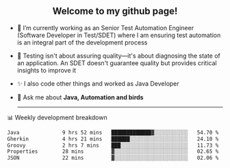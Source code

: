 <h2 align="center">Welcome to my github page!</h2>

- 🔭 I’m currently working as an Senior Test Automation Engineer (Software Developer in Test/SDET) where I am ensuring test automation is an integral part of the development process
- 🎩 Testing isn't about assuring quality—it's about diagnosing the state of an application. An SDET doesn't guarantee quality but provides critical insights to improve it
- ✨ I also code other things and worked as Java Developer
- 💬 Ask me about **Java, Automation and birds**
  
  -------
  
📊 Weekly development breakdown

<!--START_SECTION:waka-->

```txt
Java              9 hrs 52 mins   █████████████▓░░░░░░░░░░░   54.70 %
Gherkin           4 hrs 21 mins   ██████░░░░░░░░░░░░░░░░░░░   24.10 %
Groovy            2 hrs 7 mins    ███░░░░░░░░░░░░░░░░░░░░░░   11.73 %
Properties        28 mins         ▓░░░░░░░░░░░░░░░░░░░░░░░░   02.65 %
JSON              22 mins         ▓░░░░░░░░░░░░░░░░░░░░░░░░   02.06 %
```

<!--END_SECTION:waka-->
